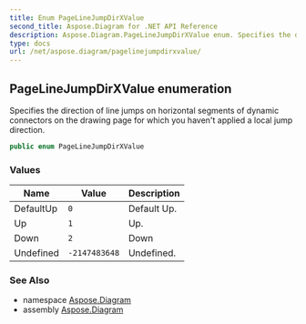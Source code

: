 ```yaml
---
title: Enum PageLineJumpDirXValue
second_title: Aspose.Diagram for .NET API Reference
description: Aspose.Diagram.PageLineJumpDirXValue enum. Specifies the direction of line jumps on horizontal segments of dynamic connectors on the drawing page for which you havent applied a local jump direction
type: docs
url: /net/aspose.diagram/pagelinejumpdirxvalue/
---
```

## PageLineJumpDirXValue enumeration

Specifies the direction of line jumps on horizontal segments of dynamic connectors on the drawing page for which you haven't applied a local jump direction.

```csharp
public enum PageLineJumpDirXValue
```

### Values

| Name | Value | Description |
| --- | --- | --- |
| DefaultUp | `0` | Default Up. |
| Up | `1` | Up. |
| Down | `2` | Down |
| Undefined | `-2147483648` | Undefined. |

### See Also

* namespace [Aspose.Diagram](../../aspose.diagram/)
* assembly [Aspose.Diagram](../../)


